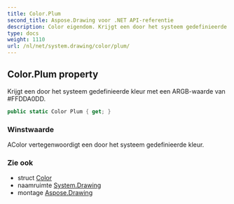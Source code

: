 ```yaml
---
title: Color.Plum
second_title: Aspose.Drawing voor .NET API-referentie
description: Color eigendom. Krijgt een door het systeem gedefinieerde kleur met een ARGBwaarde van FFDDA0DD.
type: docs
weight: 1110
url: /nl/net/system.drawing/color/plum/
---
```

## Color.Plum property

Krijgt een door het systeem gedefinieerde kleur met een ARGB-waarde van #FFDDA0DD.

```csharp
public static Color Plum { get; }
```

### Winstwaarde

AColor vertegenwoordigt een door het systeem gedefinieerde kleur.

### Zie ook

* struct [Color](../)
* naamruimte [System.Drawing](../../color/)
* montage [Aspose.Drawing](../../../)


